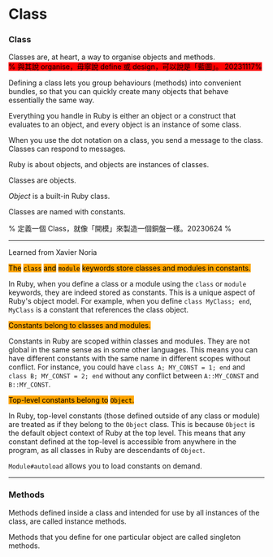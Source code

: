 # Class

### Class

Classes are, at heart, a way to organise objects and methods.\
<mark style="background-color:red;">% 與其說 organise，毋寧說 define 或 design，可以說是「藍圖」。 20231117%</mark>

Defining a class lets you group behaviours (methods) into convenient bundles, so that you can quickly create many objects that behave essentially the same way.

Everything you handle in Ruby is either an object or a construct that evaluates to an object, and every object is an instance of some class.

When you use the dot notation on a class, you send a message to the class. Classes can respond to messages.



Ruby is about objects, and objects are instances of classes.

Classes are objects.

_Object_ is a built-in Ruby class.

Classes are named with constants.

% 定義一個 Class，就像「開模」來製造一個銅盤一樣。20230624 %





***

Learned from Xavier Noria&#x20;

<mark style="background-color:orange;">The</mark> <mark style="background-color:orange;"></mark><mark style="background-color:orange;">`class`</mark> <mark style="background-color:orange;"></mark><mark style="background-color:orange;">and</mark> <mark style="background-color:orange;"></mark><mark style="background-color:orange;">`module`</mark> <mark style="background-color:orange;"></mark><mark style="background-color:orange;">keywords store classes and modules in constants.</mark> &#x20;

In Ruby, when you define a class or a module using the `class` or `module` keywords, they are indeed stored as constants. This is a unique aspect of Ruby's object model. For example, when you define `class MyClass; end`, `MyClass` is a constant that references the class object.

<mark style="background-color:orange;">Constants belong to classes and modules.</mark>

Constants in Ruby are scoped within classes and modules. They are not global in the same sense as in some other languages. This means you can have different constants with the same name in different scopes without conflict. For instance, you could have `class A; MY_CONST = 1; end` and `class B; MY_CONST = 2; end` without any conflict between `A::MY_CONST` and `B::MY_CONST`.

<mark style="background-color:orange;">Top-level constants belong to</mark> <mark style="background-color:orange;"></mark><mark style="background-color:orange;">`Object`</mark><mark style="background-color:orange;">.</mark>

In Ruby, top-level constants (those defined outside of any class or module) are treated as if they belong to the `Object` class. This is because `Object` is the default object context of Ruby at the top level. This means that any constant defined at the top-level is accessible from anywhere in the program, as all classes in Ruby are descendants of `Object`.

`Module#autoload` allows you to load constants on demand.







***

### Methods

Methods defined inside a class and intended for use by all instances of the class, are called instance methods.

Methods that you define for one particular object are called singleton methods.
